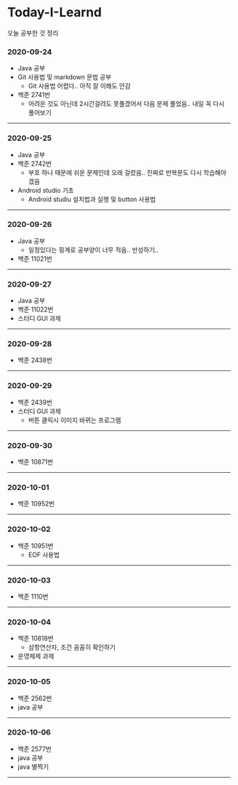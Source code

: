 # Today-I-Learnd

오늘 공부한 것 정리

### 2020-09-24

- Java 공부
- Git 사용법 및 markdown 문법 공부
    * Git 사용법 어렵다.. 아직 잘 이해도 안감
- 백준 2741번
    * 어려운 것도 아닌데 2시간걸려도 못풀겠어서 다음 문제 풀었음.. 내일 꼭 다시 풀어보기
***
### 2020-09-25
- Java 공부
- 백준 2742번
    * 부호 하나 때문에 쉬운 문제인데 오래 걸렸음.. 진짜로 반복문도 다시 학습해야겠음
- Android studio 기초
    * Android studiu 설치법과 실행 및 button 사용법
***
### 2020-09-26
- Java 공부
    * 일정있다는 핑계로 공부양이 너무 적음.. 반성하기..
- 백준 11021번
***
### 2020-09-27
- Java 공부
- 백준 11022번
- 스터디 GUI 과제
***
### 2020-09-28
- 백준 2438번
***
### 2020-09-29
- 백준 2439번
- 스터디 GUI 과제
    * 버튼 클릭시 이미지 바뀌는 프로그램
***
### 2020-09-30
- 백준 10871번
***
### 2020-10-01
- 백준 10952번
***
### 2020-10-02
- 백준 10951번
    * EOF 사용법
***
### 2020-10-03
- 백준 1110번
***
### 2020-10-04
- 백준 10818번
    * 삼항연산자, 조건 꼼꼼히 확인하기
- 운영체제 과제
***
### 2020-10-05
- 백준 2562번
- java 공부
***
### 2020-10-06
- 백준 2577번
- java 공부
- java 별찍기
***
